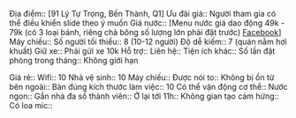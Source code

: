 Địa điểm:: [91 Lý Tự Trọng, Bến Thành, Q1]
Ưu đãi giá:: Người tham gia có thể điều khiển slide theo ý muốn
Giá nước:: [Menu nước giá dao động 49k - 79k (có 3 loại bánh, riêng chà bông số lượng lớn phải đặt trước) [Facebook](https://www.facebook.com/media/set/?set=a.123483453762526&type=3)]
Máy chiếu:: 
Số người tối thiểu:: 8 (10-12 người)
Độ dễ kiếm:: 7 (quán nằm hơi khuất)
Giữ xe:: Phải gửi xe 10k
Hỗ trợ:: 
Liên hệ:: 
Tiện ích khác:: 
Số lần đặt phòng trong tháng:: Không giới hạn


Giá rẻ:: 
Wifi:: 10
Nhà vệ sinh:: 10
Máy chiếu:: 
Được nói to:: 
Không bị ồn từ bên ngoài:: 
Bàn đúng kích thước làm việc:: 10
Có thể vận động cơ thể:: 
Nước ngon:: 
Gần nhà đa số thành viên:: 
Ở lại tới 11h:: 
Không gian tạo cảm hứng:: 
Có loa mic:: 
